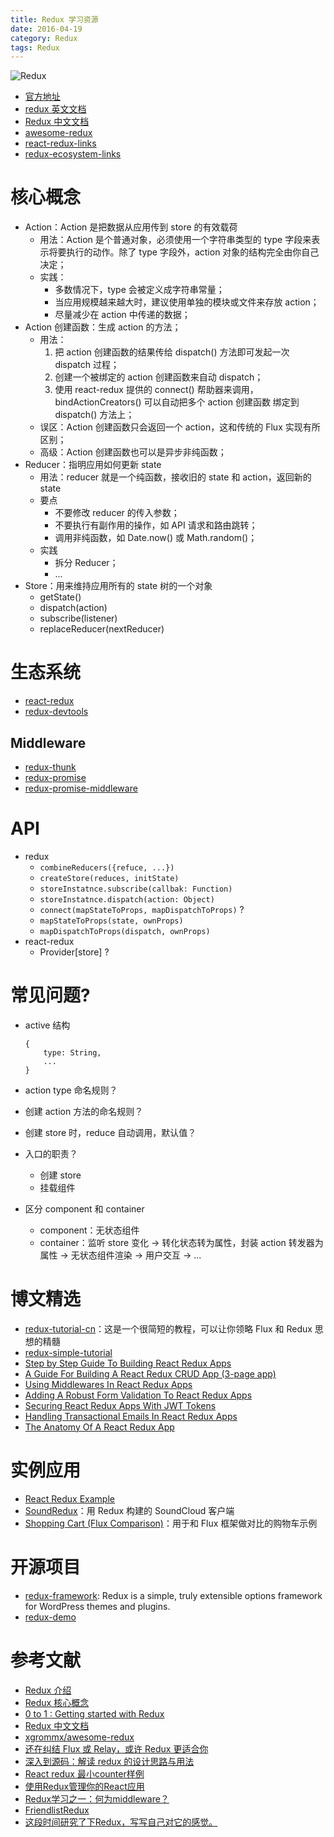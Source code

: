 ```yaml
---
title: Redux 学习资源
date: 2016-04-19
category: Redux
tags: Redux
---
```


![Redux](../../images/Redux/Redux.png)

- [官方地址](https://github.com/reactjs/redux)
- [redux 英文文档](http://redux.js.org/docs/introduction/)
- [Redux 中文文档](http://cn.redux.js.org/)
- [awesome-redux](https://github.com/xgrommx/awesome-redux)
- [react-redux-links](https://github.com/markerikson/react-redux-links)
- [redux-ecosystem-links](http://cn.redux.js.org/docs/introduction/Ecosystem.html)

# 核心概念
- Action：Action 是把数据从应用传到 store 的有效载荷
    - 用法：Action 是个普通对象，必须使用一个字符串类型的 type 字段来表示将要执行的动作。除了 type 字段外，action 对象的结构完全由你自己决定；
    - 实践：
        - 多数情况下，type 会被定义成字符串常量；
        - 当应用规模越来越大时，建议使用单独的模块或文件来存放 action；
        - 尽量减少在 action 中传递的数据；
- Action 创建函数：生成 action 的方法；
    - 用法：
        1. 把 action 创建函数的结果传给 dispatch() 方法即可发起一次 dispatch 过程；
        2. 创建一个被绑定的 action 创建函数来自动 dispatch；
        3. 使用 react-redux 提供的 connect() 帮助器来调用，bindActionCreators() 可以自动把多个 action 创建函数 绑定到 dispatch() 方法上；
    - 误区：Action 创建函数只会返回一个 action，这和传统的 Flux 实现有所区别；
    - 高级：Action 创建函数也可以是异步非纯函数；
- Reducer：指明应用如何更新 state
    - 用法：reducer 就是一个纯函数，接收旧的 state 和 action，返回新的 state
    - 要点
        - 不要修改 reducer 的传入参数；
        - 不要执行有副作用的操作，如 API 请求和路由跳转；
        - 调用非纯函数，如 Date.now() 或 Math.random()；
    - 实践
        - 拆分 Reducer；
        - ...
- Store：用来维持应用所有的 state 树的一个对象
    - getState()
    - dispatch(action)
    - subscribe(listener)
    - replaceReducer(nextReducer)

# 生态系统
- [react-redux](https://github.com/reactjs/react-redux)
- [redux-devtools](http://github.com/gaearon/redux-devtools)

## Middleware
- [redux-thunk](https://github.com/gaearon/redux-thunk)
- [redux-promise](https://github.com/acdlite/redux-promise)
- [redux-promise-middleware](https://github.com/pburtchaell/redux-promise-middleware)

# API
- redux
    - `combineReducers({refuce, ...})`
    - `createStore(reduces, initState)`
    - `storeInstatnce.subscribe(callbak: Function)`
    - `storeInstatnce.dispatch(action: Object)`
    - `connect(mapStateToProps, mapDispatchToProps)` ?
    - `mapStateToProps(state, ownProps)`
    - `mapDispatchToProps(dispatch, ownProps)`
- react-redux
    - Provider[store] ?

# 常见问题?
- active 结构

    ```
    {
        type: String,
        ...
    }
    ```

- action type 命名规则？

- 创建 action 方法的命名规则？

- 创建 store 时，reduce 自动调用，默认值？

- 入口的职责？

    - 创建 store
    - 挂载组件

- 区分 component 和 container

    - component：无状态组件
    - container：监听 store 变化 -> 转化状态转为属性，封装 action 转发器为属性 -> 无状态组件渲染 -> 用户交互 -> ...

# 博文精选
- [redux-tutorial-cn](https://github.com/react-guide/redux-tutorial-cn)：这是一个很简短的教程，可以让你领略 Flux 和 Redux 思想的精髓
- [redux-simple-tutorial](https://github.com/kenberkeley/redux-simple-tutorial)
- [Step by Step Guide To Building React Redux Apps](https://medium.com/@rajaraodv/step-by-step-guide-to-building-react-redux-apps-using-mocks-48ca0f47f9a#.s7zsgq3u1)
- [A Guide For Building A React Redux CRUD App (3-page app)](https://medium.com/@rajaraodv/a-guide-for-building-a-react-redux-crud-app-7fe0b8943d0f#.g99gruhdz)
- [Using Middlewares In React Redux Apps](https://medium.com/@rajaraodv/using-middlewares-in-react-redux-apps-f7c9652610c6#.oentrjqpj)
- [Adding A Robust Form Validation To React Redux Apps](https://medium.com/@rajaraodv/adding-a-robust-form-validation-to-react-redux-apps-616ca240c124#.jq013tkr1)
- [Securing React Redux Apps With JWT Tokens](https://medium.com/@rajaraodv/securing-react-redux-apps-with-jwt-tokens-fcfe81356ea0#.xci6o9s6w)
- [Handling Transactional Emails In React Redux Apps](https://medium.com/@rajaraodv/handling-transactional-emails-in-react-redux-apps-8b1134748f76#.a24nenmnt)
- [The Anatomy Of A React Redux App](https://medium.com/@rajaraodv/the-anatomy-of-a-react-redux-app-759282368c5a#.7wwjs8eqo)

# 实例应用
- [React Redux Example](http://react-redux.herokuapp.com/)
- [SoundRedux](https://github.com/andrewngu/sound-redux)：用 Redux 构建的 SoundCloud 客户端
- [Shopping Cart (Flux Comparison)](https://github.com/voronianski/flux-comparison/tree/master/redux)：用于和 Flux 框架做对比的购物车示例

# 开源项目
- [redux-framework](https://github.com/reduxframework/redux-framework): Redux is a simple, truly extensible options framework for WordPress themes and plugins.
- [redux-demo](https://github.com/survivejs/redux-demo)

# 参考文献
- [Redux 介绍](http://segmentfault.com/a/1190000003503338)
- [Redux 核心概念](http://www.jianshu.com/p/3334467e4b32)
- [0 to 1 : Getting started with Redux](http://www.jchapron.com/2015/08/14/getting-started-with-redux/)
- [Redux 中文文档](http://camsong.github.io/redux-in-chinese/)
- [xgrommx/awesome-redux](https://github.com/xgrommx/awesome-redux)
- [还在纠结 Flux 或 Relay，或许 Redux 更适合你](https://github.com/camsong/blog/issues/1)
- [深入到源码：解读 redux 的设计思路与用法](https://github.com/Lucifier129/Lucifier129.github.io/issues/9)
- [React redux 最小counter样例](http://react-china.org/t/react-redux-counter/2306)
- [使用Redux管理你的React应用](http://www.cnblogs.com/matthewsun/p/4773646.html)
- [Redux学习之一：何为middleware？](http://segmentfault.com/a/1190000003746223)
- [FriendlistRedux](https://github.com/szhclaye/FriendlistRedux)
- [这段时间研究了下Redux，写写自己对它的感觉。](https://github.com/lawrencebla/redux-review)
